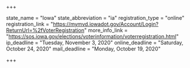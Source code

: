 +++

state_name = "Iowa"
state_abbreviation = "ia"
registration_type = "online"
registration_link = "https://mymvd.iowadot.gov/Account/Login?ReturnUrl=%2fVoterRegistration"
more_info_link = "https://sos.iowa.gov/elections/voterinformation/voterregistration.html"
ip_deadline = "Tuesday, November 3, 2020"
online_deadline = "Saturday, October 24, 2020"
mail_deadline = "Monday, October 19, 2020"

+++